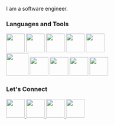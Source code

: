 I am a software engineer.

<h3 align="left">Languages and Tools</h3>
<p>
 
 <img height="50" width="50"  src="https://cdn.jsdelivr.net/gh/devicons/devicon@latest/icons/react/react-original.svg" />
 <img  height="50" width="50"  src="https://cdn.jsdelivr.net/gh/devicons/devicon@latest/icons/graphql/graphql-plain.svg" />
 <img height="50" width="50" src="https://cdn.jsdelivr.net/gh/devicons/devicon@latest/icons/tailwindcss/tailwindcss-original.svg" />
 <img  height="50" width="50" src="https://cdn.jsdelivr.net/gh/devicons/devicon@latest/icons/flutter/flutter-original.svg" />
 <img height="50" width="50" src="https://cdn.jsdelivr.net/gh/devicons/devicon@latest/icons/dart/dart-original.svg" /> <br/>
 <img height="60" width="60" src="https://cdn.jsdelivr.net/gh/devicons/devicon@latest/icons/nodejs/nodejs-plain-wordmark.svg" />
 <img height="50" width="50" src="https://cdn.jsdelivr.net/gh/devicons/devicon@latest/icons/typescript/typescript-original.svg" />
 <img height="50" width="50" src="https://cdn.jsdelivr.net/gh/devicons/devicon@latest/icons/javascript/javascript-original.svg" />
<img height="50" width="50" src="https://cdn.jsdelivr.net/gh/devicons/devicon@latest/icons/figma/figma-original.svg" />
<img height="50" width="50"  src="https://cdn.jsdelivr.net/gh/devicons/devicon@latest/icons/docker/docker-original.svg" />     
</p>
<h3 align="left">Let's Connect</h3>
<p>
 <a href="https://www.linkedin.com/in/prajwal-joshi-3b3734156">
  <img height="50" width="50" src="https://upload.wikimedia.org/wikipedia/commons/thumb/c/ca/LinkedIn_logo_initials.png/600px-LinkedIn_logo_initials.png?20140125013055" />
 </a>
 <a href="https://www.instagram.com/mr.prajwaljoshi/">
  <img height="50" width="50" src="https://upload.wikimedia.org/wikipedia/commons/thumb/a/a5/Instagram_icon.png/600px-Instagram_icon.png" />
 </a>
 <a href="https://www.facebook.com/mrprajwal.joshi/">
  <img height="50" width="50" src="https://upload.wikimedia.org/wikipedia/commons/6/6c/Facebook_Logo_2023.png" />
 </a>
 <a href="https://www.x.com/mr_prajwaljoshi">
  <img height="50" width="50" src="https://upload.wikimedia.org/wikipedia/commons/9/95/Twitter_new_X_logo.png" />
 </a>
</p>
          

